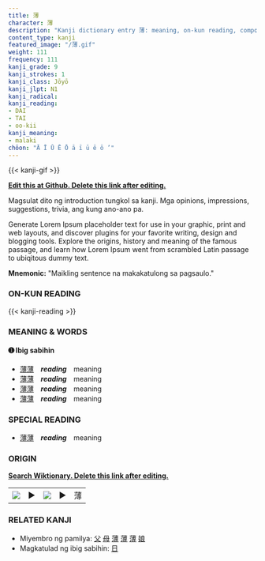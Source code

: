 ```yaml
---
title: 薄
character: 薄
description: "Kanji dictionary entry 薄: meaning, on-kun reading, compounds, origin, related kanji"
content_type: kanji
featured_image: "/薄.gif"
weight: 111
frequency: 111
kanji_grade: 9
kanji_strokes: 1
kanji_class: Jōyō
kanji_jlpt: N1
kanji_radical: 
kanji_reading: 
- DAI
- TAI
- oo-kii
kanji_meaning:
- malaki
chōon: "Ā Ī Ū Ē Ō ā ī ū ē ō ’"
---
```

[//]: # (Don't edit the line below. Kanji animated GIF code is automatically generated.)
{{< kanji-gif >}}

[//]: # (Edit below this line.)

**[Edit this at Github. Delete this link after editing.](https://github.com/tim0g/tim/tree/main/content/kanji/薄/index.md)**

Magsulat dito ng introduction tungkol sa kanji. Mga opinions, impressions, suggestions, trivia, ang kung ano-ano pa.

Generate Lorem Ipsum placeholder text for use in your graphic, print and web layouts, and discover plugins for your favorite writing, design and blogging tools. Explore the origins, history and meaning of the famous passage, and learn how Lorem Ipsum went from scrambled Latin passage to ubiqitous dummy text.
 
**Mnemonic:** "Maikling sentence na makakatulong sa pagsaulo."

### ON-KUN READING

[//]: # (Don't edit the line below. ON-KUN READING code is automatically generated.)
{{< kanji-reading >}}

### MEANING & WORDS

#### ➊ **Ibig sabihin**
  - [薄](../薄)[薄](../薄)　***reading***　meaning
  - [薄](../薄)[薄](../薄)　***reading***　meaning
  - [薄](../薄)[薄](../薄)　***reading***　meaning
  - [薄](../薄)[薄](../薄)　***reading***　meaning

### SPECIAL READING
  - [薄](../薄)[薄](../薄)　***reading***　meaning

### ORIGIN

**[Search Wiktionary. Delete this link after editing.](https://wiktionary.org/wiki/薄)**
<table class="kanji-table"><tr><td>
<img src="60px-薄-bronze.svg.png">
</td><td>▶</td><td>
<img src="60px-薄-oracle.svg.png">
</td><td>▶</td>
<td class="kanji-origin">薄</td>
</tr></table>

### RELATED KANJI
- Miyembro ng pamilya: [父](../父) [母](../母) [薄](../薄) [薄](../薄) [薄](../薄) [娘](../娘)
- Magkatulad ng ibig sabihin: [日](../日)
